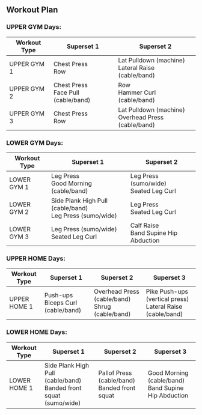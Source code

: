 ## Workout Plan

### UPPER GYM Days:
| Workout Type | Superset 1 | Superset 2 |
|---|---|---|
| UPPER GYM 1 | Chest Press<br>Row | Lat Pulldown (machine)<br>Lateral Raise (cable/band) |
| UPPER GYM 2 | Chest Press<br>Face Pull (cable/band) | Row<br>Hammer Curl (cable/band) |
| UPPER GYM 3 | Chest Press<br>Row | Lat Pulldown (machine)<br>Overhead Press (cable/band) |

### LOWER GYM Days:
| Workout Type | Superset 1 | Superset 2 |
|---|---|---|
| LOWER GYM 1 | Leg Press<br>Good Morning (cable/band) | Leg Press (sumo/wide)<br>Seated Leg Curl |
| LOWER GYM 2 | Side Plank High Pull (cable/band)<br>Leg Press (sumo/wide) | Leg Press<br>Seated Leg Curl |
| LOWER GYM 3 | Leg Press (sumo/wide)<br>Seated Leg Curl | Calf Raise<br>Band Supine Hip Abduction |

### UPPER HOME Days:
| Workout Type | Superset 1 | Superset 2 | Superset 3 |
|---|---|---|---|
| UPPER HOME 1 | Push-ups<br>Biceps Curl (cable/band) | Overhead Press (cable/band)<br>Shrug (cable/band) | Pike Push-ups (vertical press)<br>Lateral Raise (cable/band) |

### LOWER HOME Days:
| Workout Type | Superset 1 | Superset 2 | Superset 3 |
|---|---|---|---|
| LOWER HOME 1 | Side Plank High Pull (cable/band)<br>Banded front squat (sumo/wide) | Pallof Press (cable/band)<br>Banded front squat | Good Morning (cable/band)<br>Band Supine Hip Abduction |
